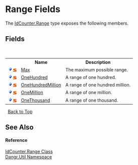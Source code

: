 # Range Fields
 

The <a href="T_Dangr_Util_IdCounter_Range">IdCounter.Range</a> type exposes the following members.


## Fields
&nbsp;<table><tr><th></th><th>Name</th><th>Description</th></tr><tr><td>![Public field](media/pubfield.gif "Public field")![Static member](media/static.gif "Static member")</td><td><a href="F_Dangr_Util_IdCounter_Range_Max">Max</a></td><td>
The maximum possible range.</td></tr><tr><td>![Public field](media/pubfield.gif "Public field")![Static member](media/static.gif "Static member")</td><td><a href="F_Dangr_Util_IdCounter_Range_OneHundred">OneHundred</a></td><td>
A range of one hundred.</td></tr><tr><td>![Public field](media/pubfield.gif "Public field")![Static member](media/static.gif "Static member")</td><td><a href="F_Dangr_Util_IdCounter_Range_OneHundredMillion">OneHundredMillion</a></td><td>
A range of one hundred million.</td></tr><tr><td>![Public field](media/pubfield.gif "Public field")![Static member](media/static.gif "Static member")</td><td><a href="F_Dangr_Util_IdCounter_Range_OneMillion">OneMillion</a></td><td>
A range of one million.</td></tr><tr><td>![Public field](media/pubfield.gif "Public field")![Static member](media/static.gif "Static member")</td><td><a href="F_Dangr_Util_IdCounter_Range_OneThousand">OneThousand</a></td><td>
A range of one thousand.</td></tr></table>&nbsp;
<a href="#range-fields">Back to Top</a>

## See Also


#### Reference
<a href="T_Dangr_Util_IdCounter_Range">IdCounter.Range Class</a><br /><a href="N_Dangr_Util">Dangr.Util Namespace</a><br />